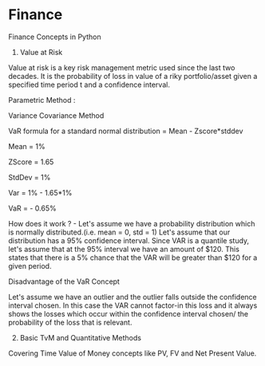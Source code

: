 # Finance
Finance Concepts in Python


1. Value at Risk 

Value at risk is a key risk management metric used since the last two decades. 
It is the probability of loss in value of a riky portfolio/asset given a specified time period t and a confidence interval.

Parametric Method :

Variance Covariance Method

VaR formula for a standard normal distribution  = Mean - Zscore*stddev

Mean = 1%

ZScore = 1.65

StdDev = 1%

Var = 1% - 1.65*1%

VaR = - 0.65%

How does it work ? - Let's assume we have a probability distribution which is normally distributed.(i.e. mean = 0, std = 1)
Let's assume that our distribution has a 95% confidence interval. Since VAR is a quantile study, let's assume that at the 95% interval we have an amount of $120.
This states that there is a 5% chance that the VAR will be greater than $120 for a given period. 

Disadvantage of the VaR Concept

Let's assume we have an outlier and the outlier falls outside the confidence interval chosen. In this case the VAR cannot factor-in this loss and it always shows the losses which occur within the confidence interval chosen/ the probability of the loss that is relevant. 

2. Basic TvM and Quantitative Methods

Covering Time Value of Money concepts like PV, FV and Net Present Value.
